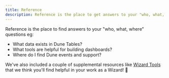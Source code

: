 ```yaml
---
title: Reference
description: Reference is the place to get answers to your "who, what, where" questions and find a few supplemental resources we've put together!
---
```


Reference is the place to find answers to your "who, what, where" questions eg:

- What data exists in Dune Tables?
- What tools are helpful for building dashboards?
- Where do I find Dune events and support?

We've also included a couple of supplemental resources like [Wizard Tools](wizard-tools) that we think you'll find helpful in your work as a Wizard! 🧙